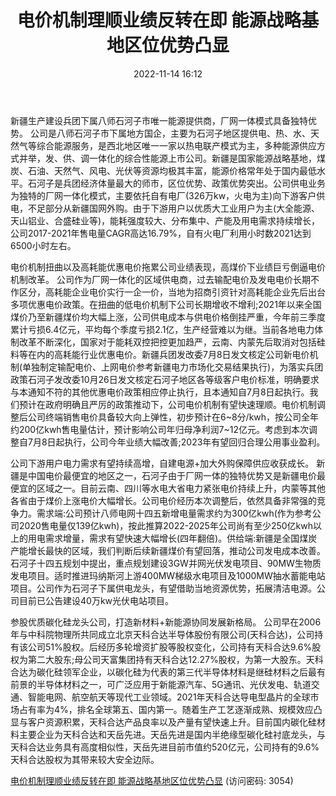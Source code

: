 ﻿---
title: 电价机制理顺业绩反转在即 能源战略基地区位优势凸显
date: 2022-11-14 16:12
tags:
- 天富能源
updated: 1970-01-01 08:00:00
---

新疆生产建设兵团下属八师石河子市唯一能源提供商，厂网一体模式具备独特优势。
公司是八师石河子市下属地方国企，主要为石河子地区提供电、热、水、天然气等综合能源服务，是西北地区唯一一家以热电联产模式为主，多种能源供应方式并举，发、供、调一体化的综合性能源上市公司。新疆是国家能源战略基地，煤炭、石油、天然气、风电、光伏等资源均极其丰富，能源价格常年处于国内最低水平。石河子是兵团经济体量最大的师市，区位优势、政策优势突出。公司供电业务为独特的厂网一体化模式，主要依托自有电厂(326万kw，火电为主)向下游客户供电，不足部分从新疆国网外购。由于下游用户以优质大工业用户为主(大全能源、天山铝业、合盛硅业等)，能耗强度较大、分布集中、产能及用电需求持续增长，公司2017-2021年售电量CAGR高达16.79%，自有火电厂利用小时数2021达到6500小时左右。

电价机制扭曲以及高耗能优惠电价拖累公司业绩表现，高煤价下业绩巨亏倒逼电价机制改革。
公司作为厂网一体化的区域供电商，过去输配电价及发电电价长期不作区分，高耗能企业电价实行一企一价，当地为招商引资针对高耗能企业先后出台多项优惠电价政策。在扭曲的低电价机制下公司长期增收不增利;2021年以来全国煤价乃至新疆煤价均大幅上涨，公司供电成本与供电价格倒挂严重，今年前三季度累计亏损6.4亿元，平均每个季度亏损2.1亿，生产经营难以为继。当前各地电力体制改革不断深化，国家对于能耗双控把控更加趋严，云南、内蒙先后取消对包括硅料等在内的高耗能行业优惠电价。新疆兵团发改委7月8日发文核定公司新电价机制(单独制定输配电价、上网电价参考新疆电力市场化交易结果执行)，为落实兵团政策石河子发改委10月26日发文核定石河子地区各等级客户电价标准，明确要求与本通知不符的其他优惠电价政策相应停止执行，且本通知自7月8日起执行。我们预计在政府明确且严厉的政策推动下，公司电价机制有望快速理顺。电价机制调整后公司终端销售电价具备较大向上弹性，初步预计在6~8分/kwh，按公司全年约200亿kwh售电量估计，预计影响公司年归母净利润7~12亿元。考虑到本次调整自7月8日起执行，公司今年业绩大幅改善;2023年有望回归合理公用事业盈利。
<!-- more -->
公司下游用户电力需求有望持续高增，自建电源+加大外购保障供应收获成长。
新疆是中国电价最便宜的地区之一，石河子由于厂网一体的独特优势又是新疆电价最便宜的区域之一。目前云南、四川等水电大省电力紧张电价持续上升，内蒙等其他各省由于煤价上涨电价大幅增长。公司电价经历本次调整后，依然具备非常强的竞争力。需求端:公司预计八师电网十四五新增电量需求约为300亿kwh(作为参考公司2020售电量仅139亿kwh)，按此推算2022-2025年公司尚有至少250亿kwh以上的用电需求增量，需求有望快速大幅增长(四年翻倍)。供给端:新疆是全国煤炭产能增长最快的区域，我们判断后续新疆煤价有望回落，推动公司发电成本改善。石河子十四五规划中提出，重点规划建设3GW并网光伏发电项目、90MW生物质发电项目。适时推进玛纳斯河上游400MW梯级水电项目及1000MW抽水蓄能电站项目。公司作为石河子下属供电龙头，有望借助当地资源优势，拓展清洁电源。公司目前已公告建设40万kw光伏电站项目。

参股优质碳化硅龙头公司，打造新材料+新能源协同发展新格局。
公司早在2006年与中科院物理所共同成立北京天科合达半导体股份有限公司(天科合达)，公司持有该公司51%股权。后经历多轮增资扩股等股权变化，公司持有天科合达9.6%股权为第二大股东;母公司天富集团持有天科合达12.27%股权，为第一大股东。天科合达为碳化硅领军企业，以碳化硅为代表的第三代半导体材料是继硅材料之后最有前景的半导体材料之一，可广泛应用于新能源汽车、5G通讯、光伏发电、轨道交通、智能电网、航空航天等现代工业领域。2021年天科合达导电型晶片的全球市场占有率为4%，排名全球第五、国内第一。随着生产工艺逐渐成熟、规模效应凸显与客户资源积累，天科合达产品良率以及产量有望快速上升。目前国内碳化硅材料主要企业为天科合达和天岳先进。天岳先进是国内半绝缘型碳化硅衬底龙头，与天科合达业务具有高度相似性，天岳先进目前市值约520亿元，公司持有的9.6%天科合达股权为其带来较大安全边际。

[电价机制理顺业绩反转在即 能源战略基地区位优势凸显](https://url12.ctfile.com/f/3948612-723545994-231159?p=3054)
(访问密码: 3054)
